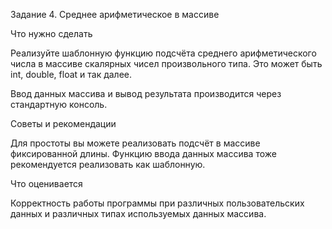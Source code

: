 Задание 4. Среднее арифметическое в массиве


Что нужно сделать

Реализуйте шаблонную функцию подсчёта среднего арифметического числа в массиве скалярных чисел произвольного типа. Это может быть int, double, float и так далее.

Ввод данных массива и вывод результата производится через стандартную консоль. 


Советы и рекомендации

Для простоты вы можете реализовать подсчёт в массиве фиксированной длины. Функцию ввода данных массива тоже рекомендуется реализовать как шаблонную.


Что оценивается

Корректность работы программы при различных пользовательских данных и различных типах используемых данных массива.